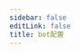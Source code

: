 ```yaml
---
sidebar: false
editLink: false
title: bot配置
---
```

<template>
  <div id="setting">
    <h1>機器人設定</h1>
    <div class="custom-block alert warning" v-if="alert == 1">
      <p class="custom-block-title">未載入設定！</p>
      <p>建議透過 bot 的 <code>/s</code> 指令來開啟本頁面</p>
    </div>
    <div class="custom-block danger" v-else-if="alert == 2">
      <p class="custom-block-title">您的設定檔可能不是最新的（產生時間為 {{ new Date(bot_confiuration_time).toString().split(' (')[0] }})
      </p>
      <p>請傳送 <code>/s</code> 指令給 bot 以開啟本設定頁面。</p>
    </div>
    <blockquote>在進行設定之前，請先同意 bot 的隱私權政策。</blockquote>
    <div id="format">
      <h2>訊息格式設定</h2>
      <blockquote>
        在這裡可以自訂機器人回傳的訊息格式
        <br>
        請留意您自訂的文字格式字數，過長的訊息將無法傳送。
      </blockquote>
      <div id="template">
        <p style="text-align: center;">預設範本（點擊套用）</p>
        <div class="cards container">
          <div v-for="template in template_list" class="card container" @click="current_templates[mode]=template">
              <span v-html="format(template)"></span>
            </div>
        </div>
        <p style="text-align: center;">目前效果</p>
        <div id="customtemplate">
          <div class="card" style="margin: auto;">
            <div style="text-align: center;">
              <img src="../img/67953985_p0.jpg">
            </div>
            <span class="container" v-html="format(current_templates[mode])"></span>
          </div>
          <div style="text-align: center; margin-bottom: 10px;">
            <button @click="mode = 'message'">編輯一般範本</button>
            <button @click="mode = 'inline'">編輯 Inline 範本</button>
            <button @click="mode = 'mediagroup_message'">編輯媒體群組範本</button>
          </div>
          <div class="textareacard">
            <textarea v-model="current_templates[mode]"></textarea>
          </div>
          <div class="custom-block danger">
            <p>請注意 Telegram 的 MarkdownV2 範本引擎是<strong>嚴格驗證模式</strong>，您需要使用反斜線 <code>\</code> 對以下字元進行跳脫才能正常顯示：</p>
            <p>必須跳脫的字元有：<code>_ * [ ] ( ) ~ ` > # + - = | { } . !</code></p>
            <p>例如，以下文字：</p>
            <pre><code>_ * [ ] ( ) ~ ` > # + - = | { } . !</code></pre>
            <p>應跳脫為：</p>
            <pre><code>\_ \* \[ \] \( \) \~ \` \> \# \+ \- \= \| \{ \} \. \!</code></pre>
            <p>這樣，最終在 Telegram 中才能正常顯示。</p>
          </div>
          <details class="custom-block details">
            <summary>格式說明</summary>
            <p>
              Telegram 的 Markdown 僅支援以下這些：<br>
              ** __ []() ```<br>
              在自訂之前需要注意這些限制<br>
              需要顯示連結？<br>
              <code>[標題](連結)</code> 遵循 Markdown 格式即可。<br>
              其他的可以依照預設範本的範例進行修改即可<br><br>
              這裡均使用 %% 作為變數，其中變數前後都可以加入想要的文字，使用 | 即可加入。<br>
              範例: <code>%連結:|url|?233%</code> -> 連結: [https://www.pixiv.net/artworks/123?233](https://www.pixiv.net/artworks/123?233)<br>
              如果想顯示 | 符號，請在前面加上 \ 來跳脫即可<br>
              <code>%連結:\||url|\|?233%</code> -> 連結:\| [https://www.pixiv.net/artworks/123](https://www.pixiv.net/artworks/123)\|?233<br><br>
              <strong>目前已有的變數有：</strong>
            </p>
            <table>
              <thead>
                <tr>
                  <th>變數</th>
                  <th>說明</th>
                </tr>
              </thead>
              <tbody>
                <tr><td><code>%title%</code></td><td>作品標題</td></tr>
                <tr><td><code>%description%</code></td><td>作品描述</td></tr>
                <tr><td><code>%id%</code></td><td>作品 ID</td></tr>
                <tr><td><code>%url%</code></td><td>作品連結 [https://www.pixiv.net/artworks/:id](https://www.pixiv.net/artworks/:id)</td></tr>
                <tr><td><code>%tags%</code></td><td>作品標籤</td></tr>
                <tr><td><code>%AI%</code></td><td>是否為 AI 生成作品</td></tr>
                <tr><td><code>%NSFW%</code></td><td>是否為 NSFW 作品</td></tr>
                <tr><td><code>%author_id%</code></td><td>作者 ID</td></tr>
                <tr><td><code>%author_url%</code></td><td>作者連結</td></tr>
                <tr><td><code>%author_name%</code></td><td>作者名稱</td></tr>
                <tr><td><code>%p%</code></td><td>多頁作品顯示目前頁數，格式為 目前頁數/總頁數，例如 1/2</td></tr>
                <tr><td><code>%mid%</code></td><td>供 +sc 模式專用變數</td></tr>
              </tbody>
            </table>
          </details>
        </div>
      </div>
    </div>
    <div id="save">
      <a target="_tshare" :href="'tg://msg_url?url=' + encodeURIComponent(raw_config)">儲存變更</a>
      <p>為了匿名以及靜態化頁面，儲存變更需要您複製指令傳送給 bot。如果上方的按鈕無法跳轉至 Telegram 並傳送訊息給 Pixiv_bot，請手動複製以下文字並貼上給 bot</p>
      <div class="textareacard">
        <textarea v-model="raw_config" readonly style="resize: none;"></textarea>
      </div>
      <p>除錯用</p>
      <div class="textareacard">
        <textarea v-model="json_config" readonly style="resize: none;"></textarea>
      </div>
    </div>
  </div>
</template>

<script>
  const default_template_list = {
        message: '%\\#NSFW |NSFW%%\\#AI |AI%[%title%](%url%) / [%author_name%](%author_url%)% |p%'
            + '%\n|tags%'
            + '%\n>|description%',
        // single caption
        mediagroup_message: '[%mid| %%title%% |p%](%url%)'
            + '%\n|tags%',
        inline: '%\\#NSFW |NSFW%%\\#AI |AI%[%title%](%url%) / [%author_name%](%author_url%)% |p%'
            + '%\n|tags%'
            + '%\n>|description%'
  }
  let md = new require('markdown-it')()
  export default {
    data: () => ({
      alert: 0,
      bot_confiuration_time: 0,
      template_list: [
        '%\\#NSFW |NSFW%%\\#AI |AI%%title% \\| %author_name% \\#pixiv [%url%](%url%) %p%%\n|tags%%\n|description%',
        '%\\#NSFW |NSFW%%\\#AI |AI%[%title%](%url%) / [%author_name%](%author_url%)% |p%%\n|tags%%\n|description%',
        '%\\#NSFW |NSFW%%\\#AI |AI%[%title%](%url%) / %id\=|id% / [%author_name%](%author_url%) %p%%\n|tags%%\n|description%',
        '%\\#NSFW |NSFW%%\\#AI |AI%%title% \\| %author_name% \\#pixiv [%url%](%url%) %p%%\n|tags%%\n>|description%',
        '%\\#NSFW |NSFW%%\\#AI |AI%[%title%](%url%) / [%author_name%](%author_url%)% |p%%\n|tags%%\n>|description%',
        '%\\#NSFW |NSFW%%\\#AI |AI%[%title%](%url%) / %id\=|id% / [%author_name%](%author_url%) %p%%\n|tags%%\n>|description%'
      ],
      mode: 'message',
      current_templates: {...default_template_list},
      json_config: '',
      raw_config: ''
    }),
    methods: {
      format(template = false, mode = 'message') {
        const content = format({ "ai": true, description: "description line1 \ndescription line2", "original_urls": [1, 2, 3, 4], "id": "67953985", "title": "XX:Me", "author_name": "rumikuu", "author_id": "3654183", "inline": [], "tags": ["DARLINGintheFRANXX", "ゼロツー", "ココロ", "ミク", "イクノ", "xx:me", "トリカゴ"], "nsfw": true }, {
          remove_caption: false,
          telegraph: false,
          tags: true,
          description: true,
          show_id: true,
          c_show_id: true,
          setting: {
            format: {
              message: template,
              inline: template
            }
          }
        }, 'message', 1,1).replaceAll('\n', '  \n')
        console.log(content)
        return md.render(content)
      },
      save() {
        let d = {
          format: {
            message: this.current_templates.message,
            inline: this.current_templates.inline,
            mediagroup_message: this.current_templates.mediagroup_message
          },
          time: this.bot_confiuration_time
        }
        this.json_config = JSON.stringify(d)
        this.raw_config = encodeUnicode(this.json_config)
        sessionStorage.s = this.raw_config
      }
    },
    watch: {
      ['current_templates.message']: function () {
        this.save()
      },
      ['current_templates.inline']: function () {
        this.save()
      },
      ['current_templates.mediagroup_message']: function () {
        this.save()
      }
    },
    mounted() {
      // load configure from hash
      let hash = location.hash.substr(1)
      if (sessionStorage.s && (!hash || hash.length < 10)) {
        hash = sessionStorage.s
      }
      try {
        location.hash = '#'
        let setting = {}
        if (setting = JSON.parse(decodeUnicode(hash))) {
          // this.current_template = setting.format.message
          this.current_templates.message = setting.format.message
          this.current_templates.message = setting.format.inline
          this.current_templates.mediagroup_message = setting.format.mediagroup_message
          this.bot_confiuration_time = setting.time
          if (+new Date() - setting.time > 120000 && setting.time !== undefined && setting.time !== 0) { // time - bot generate time > 120s
            this.alert = 2
          }
        }
      } catch (error) {
        this.alert = 1
        console.warn(error, hash)
      }
    }
  }
function format(td,flag,mode='message',p,mid){let template='';let result='';if(flag.remove_caption){return ''}if(flag.telegraph){if(p==0){template=df.format.telegraph;mode='telegraph'}}else if(!flag.setting.format[mode]){template=df.format[mode];if(!template){template=df.format.message}}else{template=flag.setting.format[mode]}template=template.replaceAll('\\|','\uff69');let replace_list={title:td.title.trim(),url:`https://www.pixiv.net/artworks/${td.id }`,NSFW:td.nsfw,AI:td.ai,author_id:td.author_id,author_url:`https://www.pixiv.net/users/${td.author_id }`,author_name:td.author_name.trim()};if(td){if(flag.show_id){replace_list.id=td.id}if(flag.description){replace_list.description=td.description}if(td.imgs_&&td.imgs_.size&&td.imgs_.size.length>1&&p!==-1){replace_list.p=`${(p+1)}/${td.imgs_.size.length }`}else{replace_list.p=false}if(flag.tags&&td.tags.length>0){replace_list.tags='#'+td.tags.join(' #')}if(flag.single_caption){replace_list.mid=mid}}let i=0;const len=template.length;const key_list=Object.keys(replace_list);while(i<len){const percent_index=template.indexOf('%',i);if(percent_index===-1){result+=template.substring(i);break}result+=template.substring(i,percent_index);const endpercent_index=template.indexOf('%',percent_index+1);if(endpercent_index===-1){result+='%';i=percent_index+1;continue}const placeholderContent=template.substring(percent_index+1,endpercent_index);let replacement='';const s=placeholderContent.split('|');let prefix='';let key='';let suffix='';if(key_list.includes(s[0])){key=s[0];if(s[1]){suffix=s[1]}}else if(key_list.includes(s[1])){prefix=s[0];key=s[1];if(s[2]){suffix=s[2]}}else{i=endpercent_index+1;continue}let dataValue=replace_list[key];if(typeof dataValue==='boolean'){if(dataValue){replacement=prefix+suffix}}else if(dataValue!==undefined){if(prefix.endsWith('\n>')){replacement=prefix+escape_markdownV2(dataValue).split('\n').map((line, i) =>(i===0?'':'>')+line).join('\n')+suffix}else{replacement=prefix+escape_markdownV2(dataValue)+suffix}}result+=replacement;i=endpercent_index+1}return result.replaceAll('\uff69','\|')}
function escape_markdownV2(str){if(typeof str!=='string'){if(!str){return ''}str=String(str)}const markdown_escape_regex=/([_*\[\]()~`>#+\-=|{}.!])/g;return str.replace(markdown_escape_regex,'\\$1')}
function decodeUnicode(str) { return decodeURIComponent(atob(str).split('').map(function (c) { return '%' + ('00' + c.charCodeAt(0).toString(16)).slice(-2) }).join('')) }
function encodeUnicode(str) { return btoa(encodeURIComponent(str).replace(/%([0-9A-F]{2})/g, function toSolidBytes(match, p1) { return String.fromCharCode('0x' + p1) })) }
</script>
<style>
  p {
    overflow: hidden;
  }
</style>